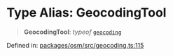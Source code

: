 # Type Alias: GeocodingTool

> **GeocodingTool**: *typeof* [`geocoding`](../variables/geocoding.md)

Defined in: [packages/osm/src/geocoding.ts:115](https://github.com/GeoDaCenter/openassistant/blob/2c7e2a603db0fcbd6603996e5ea15006191c5f7f/packages/osm/src/geocoding.ts#L115)
